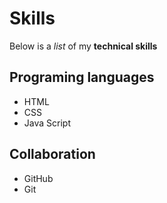 # Skills

Below is a _list_ of my **technical skills**

## Programing languages
- HTML
- CSS
- Java Script

## Collaboration
- GitHub
- Git
